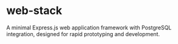 # web-stack
A minimal Express.js web application framework with PostgreSQL integration, designed for rapid prototyping and development.
